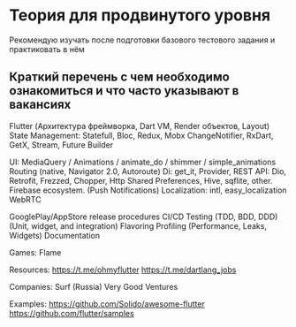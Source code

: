 # Теория для продвинутого уровня

Рекомендую изучать после подготовки базового тестового задания и практиковать в нём

## Краткий перечень с чем необходимо ознакомиться и что часто указывают в вакансиях

Flutter (Архитектура фреймворка, Dart VM, Render объектов, Layout)
State Management: Statefull, Bloc, Redux, Mobx
ChangeNotifier, RxDart, GetX, Stream, Future Builder

UI: MediaQuery / Animations / animate_do / shimmer / simple_animations
Routing (native, Navigator 2.0, Autoroute)
Di: get_it, Provider,
REST API: Dio, Retrofit, Frezzed, Chopper, Http
Shared Preferences, Hive, sqflite, other.
Firebase ecosystem. (Push Notifications)
Localization: intl, easy_localization
WebRTC

GooglePlay/AppStore release procedures
CI/CD
Testing (TDD, BDD, DDD) (Unit, widget, and integration)
Flavoring
Profiling (Performance, Leaks, Widgets)
Documentation

Games: Flame

Resources:
<https://t.me/ohmyflutter>
<https://t.me/dartlang_jobs>

Companies:
Surf (Russia)
Very Good Ventures

Examples:
<https://github.com/Solido/awesome-flutter>
<https://github.com/flutter/samples>
